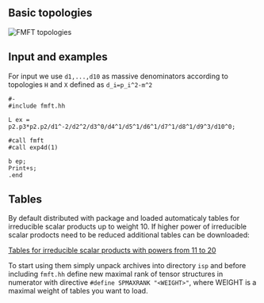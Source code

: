 ## Basic topologies

![FMFT topologies](https://raw.githubusercontent.com/wiki/apik/fmft/topo.png)

## Input and examples

For input we use `d1,...,d10` as massive denominators according to topologies `H` and `X` defined as `d_i=p_i^2-m^2`


```
#-
#include fmft.hh

L ex = p2.p3*p2.p2/d1^-2/d2^2/d3^0/d4^1/d5^1/d6^1/d7^1/d8^1/d9^3/d10^0;

#call fmft
#call exp4d(1)

b ep;
Print+s;
.end
```
## Tables

By default distributed with package and loaded automaticaly tables for irreducible scalar products up to weight 10. If higher power of irreducible scalar prodocts need to be reduced additional tables can be downloaded:

[Tables for irreducible scalar products with powers from 11 to 20](https://dl.bintray.com/apik/FMFT/)

To start using them simply unpack archives into directory `isp` and before including `fmft.hh` define new maximal rank of tensor structures in numerator with directive `#define SPMAXRANK "<WEIGHT>"`, where WEIGHT is a maximal weight of tables you want to load.
